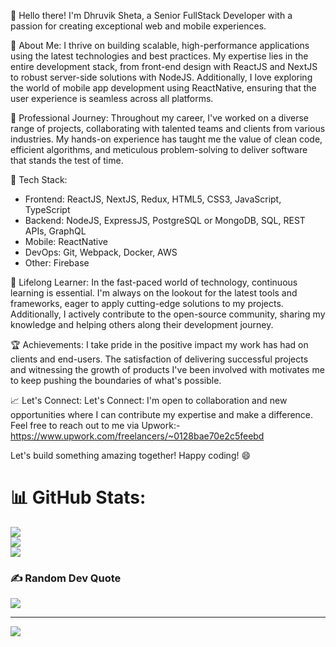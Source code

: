 👋 Hello there! I'm Dhruvik Sheta, a Senior FullStack Developer with a passion for creating exceptional web and mobile experiences. 

🚀 About Me:
I thrive on building scalable, high-performance applications using the latest technologies and best practices. My expertise lies in the entire development stack, from front-end design with ReactJS and NextJS to robust server-side solutions with NodeJS. Additionally, I love exploring the world of mobile app development using ReactNative, ensuring that the user experience is seamless across all platforms.

💼 Professional Journey:
Throughout my career, I've worked on a diverse range of projects, collaborating with talented teams and clients from various industries. My hands-on experience has taught me the value of clean code, efficient algorithms, and meticulous problem-solving to deliver software that stands the test of time.

🔧 Tech Stack:
- Frontend: ReactJS, NextJS, Redux, HTML5, CSS3, JavaScript, TypeScript
- Backend: NodeJS, ExpressJS, PostgreSQL or MongoDB, SQL, REST APIs, GraphQL
- Mobile: ReactNative
- DevOps: Git, Webpack, Docker, AWS
- Other: Firebase


🌱 Lifelong Learner:
In the fast-paced world of technology, continuous learning is essential. I'm always on the lookout for the latest tools and frameworks, eager to apply cutting-edge solutions to my projects. Additionally, I actively contribute to the open-source community, sharing my knowledge and helping others along their development journey.

🏆 Achievements:
I take pride in the positive impact my work has had on clients and end-users. The satisfaction of delivering successful projects and witnessing the growth of products I've been involved with motivates me to keep pushing the boundaries of what's possible.

📈 Let's Connect:
Let's Connect: I'm open to collaboration and new opportunities where I can contribute my expertise and make a difference. Feel free to reach out to me via Upwork:- https://www.upwork.com/freelancers/~0128bae70e2c5feebd

Let's build something amazing together! Happy coding! 😄

# 📊 GitHub Stats:
![](https://github-readme-stats.vercel.app/api?username=shetadhruvik&theme=dark&hide_border=true&include_all_commits=false&count_private=true)<br/>
![](https://github-readme-streak-stats.herokuapp.com/?user=shetadhruvik&theme=dark&hide_border=true)<br/>
![](https://github-readme-stats.vercel.app/api/top-langs/?username=shetadhruvik&theme=dark&hide_border=true&include_all_commits=false&count_private=true&layout=compact)

### ✍️ Random Dev Quote
![](https://quotes-github-readme.vercel.app/api?type=horizontal&theme=radical)

---
[![](https://visitcount.itsvg.in/api?id=shetadhruvik&icon=0&color=0)](https://visitcount.itsvg.in)
